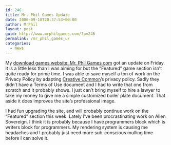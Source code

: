 ```yaml
---
id: 246
title: Mr. Phil Games Update
date: 2006-09-18T20:37:53+00:00
author: MrPhil
layout: post
guid: http://www.mrphilgames.com/?p=246
permalink: /mr_phil_games_u/
categories:
  - News
---
```

My [download games website: Mr. Phil Games com](http://www.mrphilgames.com/) got an update on Friday. It is a little less than I was aiming for but the &#8220;Featured&#8221; game section isn&#8217;t quite ready for prime time. I was able to save myself a ton of work on the Privacy Policy by adapting [Creative Common](http://www.creativecommons.org/)’s privacy policy. Sadly they didn’t have a Terms of Use document and I had to write that one from scratch and it probably shows. I just can’t bring myself to hire a lawyer to take my money to give me a simple customized boiler plate document. That aside it does improves the site’s professional image.

I had fun upgrading the site, and will probably continue work on the “Featured” section this week. Lately I’ve been procrastinating work on Alien Sovereign. I think it is probably because I have programmers block which is writers block for programmers. My rendering system is causing me headaches and I probably just need more sub-conscious mulling time before I can solve it.